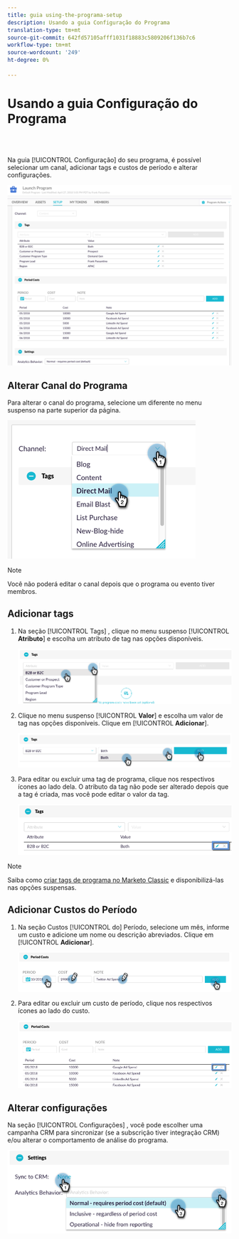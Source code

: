 ```yaml
---
title: guia using-the-programa-setup
description: Usando a guia Configuração do Programa
translation-type: tm+mt
source-git-commit: 642fd57105afff1031f18883c5809206f136b7c6
workflow-type: tm+mt
source-wordcount: '249'
ht-degree: 0%

---
```



# Usando a guia Configuração do Programa

<br> 

Na guia [!UICONTROL Configuração] do seu programa, é possível selecionar um canal, adicionar tags e custos de período e alterar configurações.

![Imagem Um](/help/sky/assets/programs/using-the-program-setup-tab/using-the-program-setup-tab-1.png)

## Alterar Canal do Programa

Para alterar o canal do programa, selecione um diferente no menu suspenso na parte superior da página.

![Imagem dois](/help/sky/assets/programs/using-the-program-setup-tab/using-the-program-setup-tab-2.png)

>[!NOTE]
>
>Você não poderá editar o canal depois que o programa ou evento tiver membros.

## Adicionar tags

1. Na seção [!UICONTROL Tags] , clique no menu suspenso [!UICONTROL **Atributo**] e escolha um atributo de tag nas opções disponíveis.

   ![Imagem Três](/help/sky/assets/programs/using-the-program-setup-tab/using-the-program-setup-tab-3.png)

1. Clique no menu suspenso [!UICONTROL **Valor**] e escolha um valor de tag nas opções disponíveis. Clique em [!UICONTROL **Adicionar**].

   ![Imagem quatro](/help/sky/assets/programs/using-the-program-setup-tab/using-the-program-setup-tab-4.png)

1. Para editar ou excluir uma tag de programa, clique nos respectivos ícones ao lado dela. O atributo da tag não pode ser alterado depois que a tag é criada, mas você pode editar o valor da tag.

   ![Imagem cinco](/help/sky/assets/programs/using-the-program-setup-tab/using-the-program-setup-tab-5.png)

>[!NOTE]
>
>Saiba como [criar tags de programa no Marketo Classic](https://docs.marketo.com/display/public/DOCS/Create+a+New+Program+Tag+and+Tag+Values) e disponibilizá-las nas opções suspensas.

## Adicionar Custos do Período

1. Na seção Custos [!UICONTROL do] Período, selecione um mês, informe um custo e adicione um nome ou descrição abreviados. Clique em [!UICONTROL **Adicionar**].

   ![Imagem seis](/help/sky/assets/programs/using-the-program-setup-tab/using-the-program-setup-tab-6.png)

1. Para editar ou excluir um custo de período, clique nos respectivos ícones ao lado do custo.

   ![Imagem sete](/help/sky/assets/programs/using-the-program-setup-tab/using-the-program-setup-tab-7.png)

## Alterar configurações

Na seção [!UICONTROL Configurações] , você pode escolher uma campanha CRM para sincronizar (se a subscrição tiver integração CRM) e/ou alterar o comportamento de análise do programa.

![Imagem Oito](/help/sky/assets/programs/using-the-program-setup-tab/using-the-program-setup-tab-8.png)
